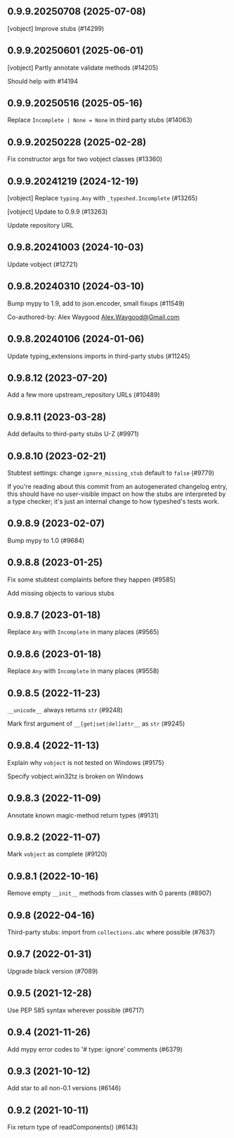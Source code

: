 ## 0.9.9.20250708 (2025-07-08)

[vobject] Improve stubs (#14299)

## 0.9.9.20250601 (2025-06-01)

[vobject] Partly annotate validate methods (#14205)

Should help with #14194

## 0.9.9.20250516 (2025-05-16)

Replace `Incomplete | None = None` in third party stubs (#14063)

## 0.9.9.20250228 (2025-02-28)

Fix constructor args for two vobject classes (#13360)

## 0.9.9.20241219 (2024-12-19)

[vobject] Replace `typing.Any` with `_typeshed.Incomplete` (#13265)

[vobject] Update to 0.9.9 (#13263)

Update repository URL

## 0.9.8.20241003 (2024-10-03)

Update vobject (#12721)

## 0.9.8.20240310 (2024-03-10)

Bump mypy to 1.9, add to json.encoder, small fixups (#11549)

Co-authored-by: Alex Waygood <Alex.Waygood@Gmail.com>

## 0.9.8.20240106 (2024-01-06)

Update typing_extensions imports in third-party stubs (#11245)

## 0.9.8.12 (2023-07-20)

Add a few more upstream_repository URLs (#10489)

## 0.9.8.11 (2023-03-28)

Add defaults to third-party stubs U-Z (#9971)

## 0.9.8.10 (2023-02-21)

Stubtest settings: change `ignore_missing_stub` default to `false` (#9779)

If you're reading about this commit from an autogenerated changelog entry, this should have no user-visible impact on how the stubs are interpreted by a type checker; it's just an internal change to how typeshed's tests work.

## 0.9.8.9 (2023-02-07)

Bump mypy to 1.0 (#9684)

## 0.9.8.8 (2023-01-25)

Fix some stubtest complaints before they happen (#9585)

Add missing objects to various stubs

## 0.9.8.7 (2023-01-18)

Replace `Any` with `Incomplete` in many places (#9565)

## 0.9.8.6 (2023-01-18)

Replace `Any` with `Incomplete` in many places (#9558)

## 0.9.8.5 (2022-11-23)

`__unicode__` always returns `str` (#9248)

Mark first argument of `__[get|set|del]attr__` as `str` (#9245)

## 0.9.8.4 (2022-11-13)

Explain why `vobject` is not tested on Windows (#9175)

Specify vobject.win32tz is broken on Windows

## 0.9.8.3 (2022-11-09)

Annotate known magic-method return types (#9131)

## 0.9.8.2 (2022-11-07)

Mark `vobject` as complete (#9120)

## 0.9.8.1 (2022-10-16)

Remove empty `__init__` methods from classes with 0 parents (#8907)

## 0.9.8 (2022-04-16)

Third-party stubs: import from `collections.abc` where possible (#7637)

## 0.9.7 (2022-01-31)

Upgrade black version (#7089)

## 0.9.5 (2021-12-28)

Use PEP 585 syntax wherever possible (#6717)

## 0.9.4 (2021-11-26)

Add mypy error codes to '# type: ignore' comments (#6379)

## 0.9.3 (2021-10-12)

Add star to all non-0.1 versions (#6146)

## 0.9.2 (2021-10-11)

Fix return type of readComponents() (#6143)

